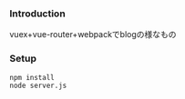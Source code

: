 ### Introduction

vuex+vue-router+webpackでblogの様なもの

### Setup
``` bash
npm install
node server.js
```